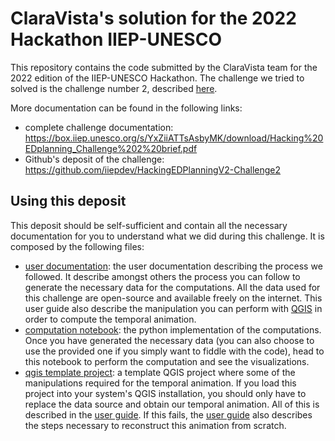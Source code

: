 # ClaraVista's solution for the 2022 Hackathon IIEP-UNESCO

This repository contains the code submitted by the ClaraVista team for the 2022 edition of the IIEP-UNESCO Hackathon.
The challenge we tried to solved is the challenge number 2, described [here](https://box.iiep.unesco.org/s/YxZiiATTsAsbyMK/download/Hacking%20EDplanning_Challenge%202%20brief.pdf).

More documentation can be found in the following links:
- complete challenge documentation: https://box.iiep.unesco.org/s/YxZiiATTsAsbyMK/download/Hacking%20EDplanning_Challenge%202%20brief.pdf
- Github's deposit of the challenge: https://github.com/iiepdev/HackingEDPlanningV2-Challenge2

## Using this deposit

This deposit should be self-sufficient and contain all the necessary documentation for you to understand what we did during this challenge. It is composed by the following files:
- [user documentation](#user_guide.pdf): the user documentation describing the process we followed. It describe amongst others the process you can follow to generate the necessary data for the computations. All the data used for this challenge are open-source and available freely on the internet. This user guide also describe the manipulation you can perform with [QGIS](https://www.qgis.org/fr/site/) in order to compute the temporal animation.
- [computation notebook](#computations.ipynb): the python implementation of the computations. Once you have generated the necessary data (you can also choose to use the provided one if you simply want to fiddle with the code), head to this notebook to perform the computation and see the visualizations.
- [qgis template project](#temporal_visualization.qgz): a template QGIS project where some of the manipulations required for the temporal animation. If you load this project into your system's QGIS installation, you should only have to replace the data source and obtain our temporal animation. All of this is described in the [user guide](#user_guide.pdf). If this fails, the [user guide](#user_guide.pdf) also describes the steps necessary to reconstruct this animation from scratch.
